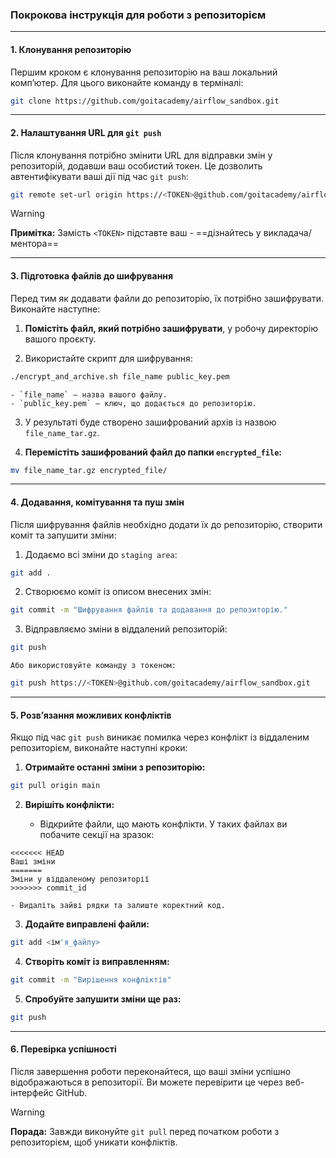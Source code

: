 ### Покрокова інструкція для роботи з репозиторієм

---

#### 1. Клонування репозиторію

Першим кроком є клонування репозиторію на ваш локальний комп’ютер. Для цього виконайте команду в терміналі:

```bash
git clone https://github.com/goitacademy/airflow_sandbox.git
```

---

#### 2. Налаштування URL для `git push`

Після клонування потрібно змінити URL для відправки змін у репозиторій, додавши ваш особистий токен. Це дозволить автентифікувати ваші дії під час `git push`:

```bash
git remote set-url origin https://<TOKEN>@github.com/goitacademy/airflow_sandbox.git
```

> [!WARNING]
> **Примітка:** Замість `<TOKEN>` підставте ваш - ==дізнайтесь у викладача/ментора== 

---

#### 3. Підготовка файлів до шифрування

Перед тим як додавати файли до репозиторію, їх потрібно зашифрувати. Виконайте наступне:

1. **Помістіть файл, який потрібно зашифрувати**, у робочу директорію вашого проєкту.
    
2. Використайте скрипт для шифрування:
    
```bash
./encrypt_and_archive.sh file_name public_key.pem
```
    
    - `file_name` — назва вашого файлу.
    - `public_key.pem` — ключ, що додається до репозиторію.
3. У результаті буде створено зашифрований архів із назвою `file_name_tar.gz`.
    
4. **Перемістіть зашифрований файл до папки `encrypted_file`:**
    
```bash
mv file_name_tar.gz encrypted_file/
```
    

---

#### 4. Додавання, комітування та пуш змін

Після шифрування файлів необхідно додати їх до репозиторію, створити коміт та запушити зміни:

1. Додаємо всі зміни до `staging area`:
    
```bash
git add .
```
    
2. Створюємо коміт із описом внесених змін:
    
```bash
git commit -m "Шифрування файлів та додавання до репозиторію."
```
    
3. Відправляємо зміни в віддалений репозиторій:
    
```bash
git push
```
    
    Або використовуйте команду з токеном:
    
```bash
git push https://<TOKEN>@github.com/goitacademy/airflow_sandbox.git
```


---

#### 5. Розв’язання можливих конфліктів

Якщо під час `git push` виникає помилка через конфлікт із віддаленим репозиторієм, виконайте наступні кроки:

1. **Отримайте останні зміни з репозиторію:**
    
```bash
git pull origin main
```
    
2. **Вирішіть конфлікти:**
    
    - Відкрийте файли, що мають конфлікти. У таких файлах ви побачите секції на зразок:
        
```
<<<<<<< HEAD
Ваші зміни
=======
Зміни у віддаленому репозиторії
>>>>>>> commit_id
```
        
    - Видаліть зайві рядки та залиште коректний код.
3. **Додайте виправлені файли:**

```bash
git add <ім'я_файлу>
```
    
4. **Створіть коміт із виправленням:**
    
```bash
git commit -m "Вирішення конфліктів"
```
    
5. **Спробуйте запушити зміни ще раз:**
    
```bash
git push
```
    

---

#### 6. Перевірка успішності

Після завершення роботи переконайтеся, що ваші зміни успішно відображаються в репозиторії. Ви можете перевірити це через веб-інтерфейс GitHub.

> [!WARNING]
> **Порада:** Завжди виконуйте `git pull` перед початком роботи з репозиторієм, щоб уникати конфліктів.
